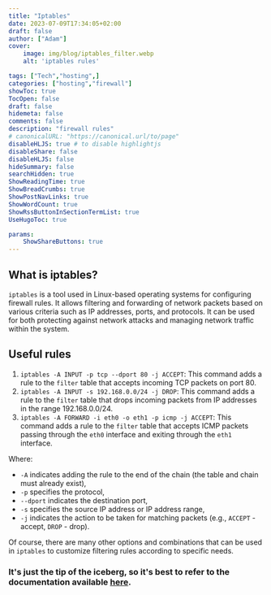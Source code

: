 ```yaml
---
title: "Iptables"
date: 2023-07-09T17:34:05+02:00
draft: false
author: ["Adam"]
cover:
    image: img/blog/iptables_filter.webp
    alt: 'iptables rules'

tags: ["Tech","hosting",] 
categories: ["hosting","firewall"]
showToc: true
TocOpen: false
draft: false
hidemeta: false
comments: false
description: "firewall rules"
# canonicalURL: "https://canonical.url/to/page"
disableHLJS: true # to disable highlightjs
disableShare: false
disableHLJS: false
hideSummary: false
searchHidden: true
ShowReadingTime: true
ShowBreadCrumbs: true
ShowPostNavLinks: true
ShowWordCount: true
ShowRssButtonInSectionTermList: true
UseHugoToc: true

params:
    ShowShareButtons: true
---
```


## What is iptables?

`iptables` is a tool used in Linux-based operating systems for configuring firewall rules. It allows filtering and forwarding of network packets based on various criteria such as IP addresses, ports, and protocols. It can be used for both protecting against network attacks and managing network traffic within the system.

## Useful rules

1. `iptables -A INPUT -p tcp --dport 80 -j ACCEPT`: This command adds a rule to the `filter` table that accepts incoming TCP packets on port 80.
2. `iptables -A INPUT -s 192.168.0.0/24 -j DROP`: This command adds a rule to the `filter` table that drops incoming packets from IP addresses in the range 192.168.0.0/24.
3. `iptables -A FORWARD -i eth0 -o eth1 -p icmp -j ACCEPT`: This command adds a rule to the `filter` table that accepts ICMP packets passing through the `eth0` interface and exiting through the `eth1` interface.

Where:
- `-A` indicates adding the rule to the end of the chain (the table and chain must already exist),
- `-p` specifies the protocol,
- `--dport` indicates the destination port,
- `-s` specifies the source IP address or IP address range,
- `-j` indicates the action to be taken for matching packets (e.g., `ACCEPT` - accept, `DROP` - drop).

Of course, there are many other options and combinations that can be used in `iptables` to customize filtering rules according to specific needs.

### It's just the tip of the iceberg, so it's best to refer to the documentation available [here](https://linux.die.net/man/8/iptables).